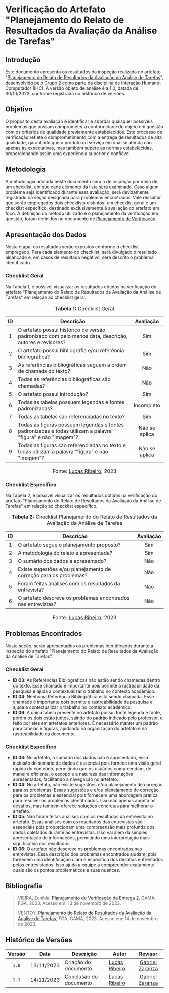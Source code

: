 # Verificação do Artefato "Planejamento do Relato de Resultados da Avaliação da Análise de Tarefas"

## Introdução

Este documento apresenta os resultados da inspeção realizada no artefato "[Planejamento do Relato de Resultados da Avaliação da Análise de Tarefas](https://github.com/Interacao-Humano-Computador/2023.2-Ventoy/blob/main/docs/DAD/nivel1/analiseDeTarefas/planejamentoResultadosAnaliseTarefas.md)", desenvolvido pelo [Grupo 2](https://github.com/Interacao-Humano-Computador/2023.2-Ventoy/tree/main) como parte da disciplina de Interação Humano-Computador (IHC). A versão objeto de análise é a 1.0, datada de 30/10/2023, conforme registrada no histórico de versões.

## Objetivo

O propósito desta avaliação é identificar e abordar quaisquer possíveis problemas que possam comprometer a conformidade do objeto em questão com os critérios de qualidade previamente estabelecidos. Este processo de verificação reflete o comprometimento com a entrega de resultados de alta qualidade, garantindo que o produto ou serviço em análise atenda não apenas às expectativas, mas também supere as normas estabelecidas, proporcionando assim uma experiência superior e confiável.

## Metodologia

A metodologia adotada neste documento será a de inspeção por meio de um checklist, em que cada elemento da lista será examinado. Caso algum problema seja identificado durante essa avaliação, será devidamente registrado na seção designada para problemas encontrados. Vale ressaltar que serão empregados dois checklists distintos: um checklist geral e um checklist específico, destinado exclusivamente à avaliação do artefato em foco. A definição do método utilizado e o planejamento da verificação em questão, foram definidos no documento de [Planejamento de Verificação](https://github.com/Interacao-Humano-Computador/2023.2-NotaLegal/blob/main/docs/verificacao/Grupo%202/Entrega%205/planejamento-verificacao.md).

## Apresentação dos Dados

Nesta etapa, os resultados serão expostos conforme o checklist empregado. Para cada elemento do checklist, será divulgado o resultado alcançado e, em casos de resultado negativo, será descrito o problema identificado.

### Checklist Geral

Na Tabela 1, é possível visualizar os resultados obtidos na verificação do artefato "Planejamento do Relato de Resultados da Avaliação da Análise de Tarefas" em relação ao checklist geral.

<div align="center">
<font size="3"><p style="text-align: center"><b>Tabela 1:</b> Checklist Geral</p></font>

<table>
  <thead>
    <tr>
      <th align="center">ID</th>
      <th align="center">Descrição</th>
      <th align="center">Avaliação</th>
    </tr>
  </thead>
  <tbody>
    <tr>
      <td align="center">1</td>
      <td>O artefato possui histórico de versão padronizado com pelo menos data, descrição, autores e revisores?</td>
      <td align="center">Sim</td>
    </tr>
    <tr>
      <td align="center">2</td>
      <td>O artefato possui bibliografia e/ou referência bibliográfica?</td>
      <td align="center">Sim</td>
    </tr>
    <tr>
      <td align="center">3</td>
      <td>As referências bibliográficas seguem a ordem de chamada do texto?</td>
      <td align="center">Não</td>
    </tr>
    <tr>
      <td align="center">4</td>
      <td>Todas as referências bibliográficas são chamadas?</td>
      <td align="center">Não</td>
    </tr>
    <tr>
      <td align="center">5</td>
      <td>O artefato possui introdução?</td>
      <td align="center">Sim</td>
    </tr>
    <tr>
      <td align="center">6</td>
      <td>Todas as tabelas possuem legendas e fontes padronizadas?</td>
      <td align="center">Incompleto</td>
    </tr>
    <tr>
      <td align="center">7</td>
      <td>Todas as tabelas são referenciadas no texto?</td>
      <td align="center">Sim</td>
    </tr>
    <tr>
      <td align="center">8</td>
      <td>Todas as figuras possuem legendas e fontes padronizadas e todas utilizam a palavra "figura" e não "imagem"?</td>
      <td align="center">Não se aplica</td>
    </tr>
    <tr>
      <td align="center">9</td>
      <td>Todas as figuras são referenciadas no texto e todas utilizam a palavra "figura" e não "imagem"?</td>
      <td align="center">Não se aplica</td>
    </tr>
  </tbody>
</table>

<font size="3"><p style="text-align: center">Fonte: <a href="https://github.com/lucassouzs">Lucas Ribeiro</a>, 2023</p></font>
</div>

### Checklist Específico

Na Tabela 2, é possível visualizar os resultados obtidos na verificação do artefato "Planejamento do Relato de Resultados da Avaliação da Análise de Tarefas" em relação ao checklist específico.

<div align="center">
<font size="3"><p style="text-align: center"><b>Tabela 2:</b> Checklist Planejamento do Relato de Resultados da Avaliação da Análise de Tarefas</p></font>

<table>
  <thead>
    <tr>
      <th align="center">ID</th>
      <th align="center">Descrição</th>
      <th align="center">Avaliação</th>
    </tr>
  </thead>
  <tbody>
    <tr>
      <td align="center">1</td>
      <td>O artefato segue o planejamento proposto?</td>
      <td align="center">Sim</td>
    </tr>
    <tr>
      <td align="center">2</td>
      <td>A metodologia do relato é apresentada?</td>
      <td align="center">Sim</td>
    </tr>
    <tr>
      <td align="center">3</td>
      <td>O sumário dos dados é apresentado?</td>
      <td align="center">Não</td>
    </tr>
    <tr>
      <td align="center">4</td>
      <td>Existe sugestões e/ou planejamento de correção para os problemas?	</td>
      <td align="center">Não</td>
    </tr>
    <tr>
      <td align="center">5</td>
      <td>Foram feitas análises com os resultados da entrevista?</td>
      <td align="center">Não</td>
    </tr>
    <tr>
      <td align="center">6</td>
      <td>O artefato descreve os problemas encontrados nas entrevistas?</td>
      <td align="center">Não</td>
    </tr>
  </tbody>
</table>

<font size="3"><p style="text-align: center">Fonte: <a href="https://github.com/lucassouzs">Lucas Ribeiro</a>, 2023</p></font>
</div>

## Problemas Encontrados

Nesta seção, serão apresentados os problemas identificados durante a inspeção do artefato "Planejamento do Relato de Resultados da Avaliação da Análise de Tarefas".

### Checklist Geral

- **ID 03**: As Referências Bibliográficas não estão sendo chamadas dentro do texto. Esse chamado é importante pois permite a rastreabilidade da pesquisa e ajuda a contextualizar o trabalho no contexto acadêmico.
- **ID 04**: Nenhuma Referência Bibliográfica está sendo chamada. Esse chamado é importante pois permite a rastreabilidade da pesquisa e ajuda a contextualizar o trabalho no contexto acadêmico.
- **ID 06**: A única tabela presente no artefato possui fonte legenda e fonte, porém os dois estão juntos, saíndo do padrão indicado pelo professor, e feito por eles em artefatos anteriores. É necessário manter um padrão para tabelas e figuras, ajudando na organização do artefato e na rastreabilidade da documento.

### Checklist Específico
 
- **ID 03**: No artefato, o sumário dos dados não é apresentado, essa inclusão do sumário de dados é essencial pois fornece uma visão geral rápida do conteúdo, permitindo que os usuários compreendam, de maneira eficiente, o escopo e a natureza das informações apresentadas,  facilitando a navegação no artefato.
- **ID 04**: No artefato, não existe sugestões e/ou planejamento de correção para os problemas. Essas sugestões e e/ou planejamento de correção para os problemas é essencial pois fornecem uma abordagem prática para resolver os problemas identificados. Isso não apenas aponta os desafios, mas também oferece soluções concretas para melhorar o artefato.
- **ID 05**: Não foram feitas análises com os resultados da entrevista no artefato. Essas análises com os resultados das entrevistas são essenciais pois proporcionam uma compreensão mais profunda dos dados coletados durante as entrevistas. Isso vai além da simples apresentação de informações, permitindo uma interpretação mais significativa dos resultados.
- **ID 06**: O artefato não descreve os problemas encontrados nas entrevistas. Essa descrição dos problemas encontrados ajudam, pois fornecem uma identificação clara e específica dos desafios enfrentados pelos entrevistados. Isso ajuda a equipe a compreender exatamente quais são os pontos problemáticos e suas nuances.

## Bibliografia
>
> VIEIRA, Zenilda. [Planejamento de Verificação da Entrega 2](https://github.com/Interacao-Humano-Computador/2023.2-NotaLegal/blob/main/docs/verificacao/Grupo%202/Entrega%205/planejamento-verificacao.md), GAMA, FGA, 2023. Acesso em: 13 de novembro de 2023.
>
> VENTOY. [Planejamento do Relato de Resultados da Avaliação da Análise de Tarefas](https://github.com/Interacao-Humano-Computador/2023.2-Ventoy/blob/main/docs/DAD/nivel1/analiseDeTarefas/planejamentoResultadosAnaliseTarefas.md), FGA, GAMA, 2023. Acesso em: 14 de novembro de 2023.

## Histórico de Versões

| Versão | Data   | Descrição     | Autor     |  Revisor        |
| :----: | ------ | ------------- | --------- | :-------------: |
| `1.0`  | 13/11/2023 | Criação do documento  | [Lucas Ribeiro](https://github.com/lucassouzs)| [Gabriel Zaranza](https://github.com/GZaranza) |
| `1.1`  | 14/11/2023 | Conclusão do documento  | [Lucas Ribeiro](https://github.com/lucassouzs)| [Gabriel Zaranza](https://github.com/GZaranza) |
